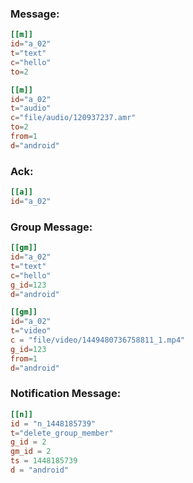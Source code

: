 
### Message:  
```toml
[[m]]
id="a_02"
t="text"
c="hello"
to=2
```
```toml
[[m]]
id="a_02"
t="audio"
c="file/audio/120937237.amr"
to=2
from=1
d="android"
```
### Ack:
```toml
[[a]]
id="a_02"
```
### Group Message:  
```toml
[[gm]]
id="a_02"
t="text"
c="hello"
g_id=123
d="android"
``` 
```toml
[[gm]]
id="a_02"
t="video"
c = "file/video/1449480736758811_1.mp4"
g_id=123
from=1
d="android"
```
### Notification Message:  
```toml
[[n]]
id = "n_1448185739"
t="delete_group_member"
g_id = 2
gm_id = 2
ts = 1448185739
d = "android"
```